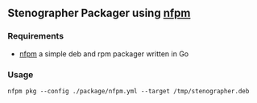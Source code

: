 ## Stenographer Packager using [nfpm](https://github.com/goreleaser/nfpm)

### Requirements
* [nfpm](https://github.com/goreleaser/nfpm) a simple deb and rpm packager written in Go

### Usage
```
nfpm pkg --config ./package/nfpm.yml --target /tmp/stenographer.deb
```
